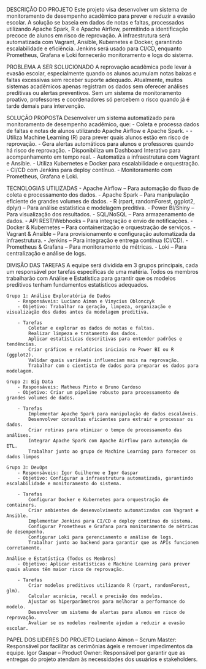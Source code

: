 DESCRIÇÃO DO PROJETO
    Este projeto visa desenvolver um sistema de monitoramento de desempenho acadêmico para prever e reduzir a evasão escolar. A solução se baseia em dados de notas e faltas, processados utilizando Apache Spark, R e Apache Airflow, permitindo a identificação precoce de alunos em risco de reprovação.
    A infraestrutura será automatizada com Vagrant, Ansible, Kubernetes e Docker, garantindo escalabilidade e eficiência. Jenkins será usado para CI/CD, enquanto Prometheus, Grafana e Loki fornecerão monitoramento e logs do sistema.

PROBLEMA A SER SOLUCIONADO
    A reprovação acadêmica pode levar à evasão escolar, especialmente quando os alunos acumulam notas baixas e faltas excessivas sem receber suporte adequado. Atualmente, muitos sistemas acadêmicos apenas registram os dados sem oferecer análises preditivas ou alertas preventivos.
    Sem um sistema de monitoramento proativo, professores e coordenadores só percebem o risco quando já é tarde demais para intervenção.

SOLUÇÃO PROPOSTA
    Desenvolver um sistema automatizado para monitoramento de desempenho acadêmico, que:
        - Coleta e processa dados de faltas e notas de alunos utilizando Apache Airflow e Apache Spark.
        - - Utiliza Machine Learning (R) para prever quais alunos estão em risco de reprovação.
        - Gera alertas automáticos para alunos e professores quando há risco de reprovação.
        - Disponibiliza um Dashboard Interativo para acompanhamento em tempo real.
        - Automatiza a infraestrutura com Vagrant e Ansible.
        - Utiliza Kubernetes e Docker para escalabilidade e orquestração.
        - CI/CD com Jenkins para deploy contínuo.
        - Monitoramento com Prometheus, Grafana e Loki.

TECNOLOGIAS UTILIZADAS
    - Apache Airflow – Para automação do fluxo de coleta e processamento dos dados.
    - Apache Spark – Para manipulação eficiente de grandes volumes de dados.
    - R (rpart, randomForest, ggplot2, dplyr) – Para análise estatística e modelagem preditiva.
    - Power BI/Shiny – Para visualização dos resultados.
    - SQL/NoSQL – Para armazenamento de dados.
    - API REST/Webhooks – Para integração e envio de notificações.
    - Docker & Kubernetes – Para containerização e orquestração de serviços.
    - Vagrant & Ansible – Para provisionamento e configuração automatizada da infraestrutura.
    - Jenkins – Para integração e entrega contínua (CI/CD).
    - Prometheus & Grafana – Para monitoramento de métricas.
    - Loki – Para centralização e análise de logs.

DIVISÃO DAS TAREFAS
    A equipe será dividida em 3 grupos principais, cada um responsável por tarefas específicas de uma matéria.
    Todos os membros trabalharão com Análise e Estatística para garantir que os modelos preditivos tenham fundamentos estatísticos adequados.

    Grupo 1: Análise Exploratória de Dados
        - Responsáveis: Luciano Aimon e Vinycius Oblonczyk
        - Objetivo: Trabalhar na geração, limpeza, organização e visualização dos dados antes da modelagem preditiva.

        - Tarefas
            Coletar e explorar os dados de notas e faltas.
            Realizar limpeza e tratamento dos dados.
            Aplicar estatísticas descritivas para entender padrões e tendências.
            Criar gráficos e relatórios iniciais no Power BI ou R (ggplot2).
            Validar quais variáveis influenciam mais na reprovação.
            Trabalhar com o cientista de dados para preparar os dados para modelagem.

    Grupo 2: Big Data
        - Responsáveis: Matheus Pinto e Bruno Cardoso
        - Objetivo: Criar um pipeline robusto para processamento de grandes volumes de dados.

        - Tarefas
            Implementar Apache Spark para manipulação de dados escaláveis.
            Desenvolver consultas eficientes para extrair e processar os dados.
            Criar rotinas para otimizar o tempo de processamento das análises.
            Integrar Apache Spark com Apache Airflow para automação do ETL.
            Trabalhar junto ao grupo de Machine Learning para fornecer os dados limpos

    Grupo 3: DevOps
        - Responsáveis: Igor Guilherme e Igor Gaspar
        - Objetivo: Configurar a infraestrutura automatizada, garantindo escalabilidade e monitoramento do sistema.

        - Tarefas
            Configurar Docker e Kubernetes para orquestração de containers.
            Criar ambientes de desenvolvimento automatizados com Vagrant e Ansible.
            Implementar Jenkins para CI/CD e deploy contínuo do sistema.
            Configurar Prometheus e Grafana para monitoramento de métricas de desempenho.
            Configurar Loki para gerenciamento e análise de logs.
            Trabalhar junto ao backend para garantir que as APIs funcionem corretamente.

    Análise e Estatística (Todos os Membros)
        - Objetivo: Aplicar estatísticas e Machine Learning para prever quais alunos têm maior risco de reprovação.

        - Tarefas
            Criar modelos preditivos utilizando R (rpart, randomForest, glm).
            Calcular acurácia, recall e precisão dos modelos.
            Ajustar os hiperparâmetros para melhorar a performance do modelo.
            Desenvolver um sistema de alertas para alunos em risco de reprovação.
            Avaliar se os modelos realmente ajudam a reduzir a evasão escolar.

PAPEL DOS LIDERES DO PROJETO
    Luciano Aimon – Scrum Master:
        Responsável por facilitar as cerimônias ágeis e remover impedimentos da equipe.
    Igor Gaspar – Product Owner: 
        Responsável por garantir que as entregas do projeto atendam às necessidades dos usuários e stakeholders.